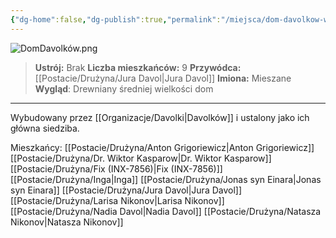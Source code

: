 ```yaml
---
{"dg-home":false,"dg-publish":true,"permalink":"/miejsca/dom-davolkow-w-krysztalowych-jaskiniach/","dgPassFrontmatter":true}
---
```


![DomDavolków.png](/img/user/Vault/Grafiki/Lore/DomDavolk%C3%B3w.png)

> **Ustrój:** Brak
> **Liczba mieszkańców:** 9
> **Przywódca:** [[Postacie/Drużyna/Jura Davol\|Jura Davol]]
> **Imiona:** Mieszane
> **Wygląd**: Drewniany średniej wielkości dom

---

Wybudowany przez [[Organizacje/Davolki\|Davolków]] i ustalony jako ich główna siedziba. 

Mieszkańcy:
	[[Postacie/Drużyna/Anton Grigoriewicz\|Anton Grigoriewicz]]
	[[Postacie/Drużyna/Dr. Wiktor Kasparow\|Dr. Wiktor Kasparow]]
	[[Postacie/Drużyna/Fix (INX-7856)\|Fix (INX-7856)]]
	[[Postacie/Drużyna/Inga\|Inga]]
	[[Postacie/Drużyna/Jonas syn Einara\|Jonas syn Einara]]
	[[Postacie/Drużyna/Jura Davol\|Jura Davol]]
	[[Postacie/Drużyna/Larisa Nikonov\|Larisa Nikonov]]
	[[Postacie/Drużyna/Nadia Davol\|Nadia Davol]]
	[[Postacie/Drużyna/Natasza Nikonov\|Natasza Nikonov]]
